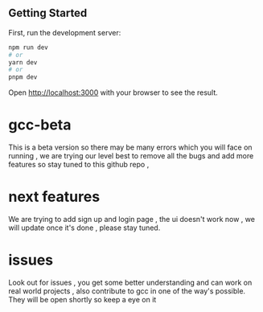## Getting Started

First, run the development server:

```bash
npm run dev
# or
yarn dev
# or
pnpm dev
```

Open [http://localhost:3000](http://localhost:3000) with your browser to see the result.

# gcc-beta

This is a beta version so there may be many errors which you will face on running , we are trying our level best to remove all the bugs and add more features so stay tuned to this github repo ,

# next features

We are trying to add sign up and login page , the ui doesn't work now , we will update once it's done , please stay tuned.

# issues

Look out for issues , you get some better understanding and can work on real world projects , also contribute to gcc in one of the way's possible.
They will be open shortly so keep a eye on it

